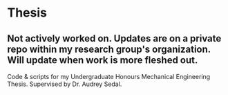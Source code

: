 # Thesis

## Not actively worked on. Updates are on a private repo within my research group's organization. Will update when work is more fleshed out.

Code & scripts for my Undergraduate Honours Mechanical Engineering Thesis. Supervised by Dr. Audrey Sedal.
